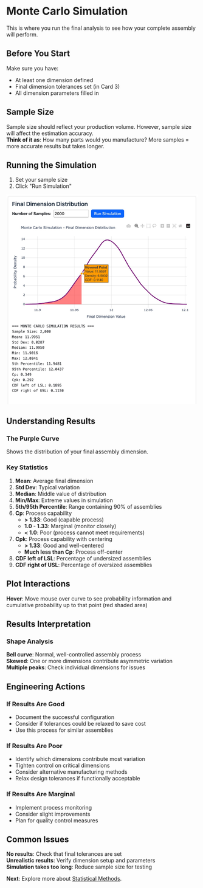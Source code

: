 # Monte Carlo Simulation

This is where you run the final analysis to see how your complete assembly will perform.

## Before You Start

Make sure you have:  
- At least one dimension defined  
- Final dimension tolerances set (in Card 3)  
- All dimension parameters filled in  

## Sample Size

Sample size should reflect your production volume. However, sample size will affect the estimation accuracy.  
**Think of it as**: How many parts would you manufacture? More samples = more accurate results but takes longer.

## Running the Simulation

1. Set your sample size  
2. Click "Run Simulation"  

![mc](../images/mento_carlo.jpg)

## Understanding Results

### The Purple Curve
Shows the distribution of your final assembly dimension.  

### Key Statistics

1. **Mean**: Average final dimension
2. **Std Dev**: Typical variation
3. **Median**: Middle value of distribution
4. **Min/Max**: Extreme values in simulation
5. **5th/95th Percentile**: Range containing 90% of assemblies  
6. **Cp**: Process capability  
    - **> 1.33**: Good (capable process)  
    - **1.0 - 1.33**: Marginal (monitor closely)  
    - **< 1.0**: Poor (process cannot meet requirements)  
7. **Cpk**: Process capability with centering  
    - **> 1.33**: Good and well-centered  
    - **Much less than Cp**: Process off-center  
8. **CDF left of LSL**: Percentage of undersized assemblies  
9. **CDF right of USL**: Percentage of oversized assemblies  

## Plot Interactions

**Hover**: Move mouse over curve to see probability information and cumulative probability up to that point (red shaded area)  

## Results Interpretation

### Shape Analysis
**Bell curve**: Normal, well-controlled assembly process  
**Skewed**: One or more dimensions contribute asymmetric variation  
**Multiple peaks**: Check individual dimensions for issues  

## Engineering Actions

### If Results Are Good
- Document the successful configuration
- Consider if tolerances could be relaxed to save cost
- Use this process for similar assemblies

### If Results Are Poor
- Identify which dimensions contribute most variation
- Tighten control on critical dimensions
- Consider alternative manufacturing methods
- Relax design tolerances if functionally acceptable

### If Results Are Marginal
- Implement process monitoring
- Consider slight improvements
- Plan for quality control measures

## Common Issues

**No results**: Check that final tolerances are set  
**Unrealistic results**: Verify dimension setup and parameters  
**Simulation takes too long**: Reduce sample size for testing  

**Next**: Explore more about [Statistical Methods](../methods/six-sigma.md).